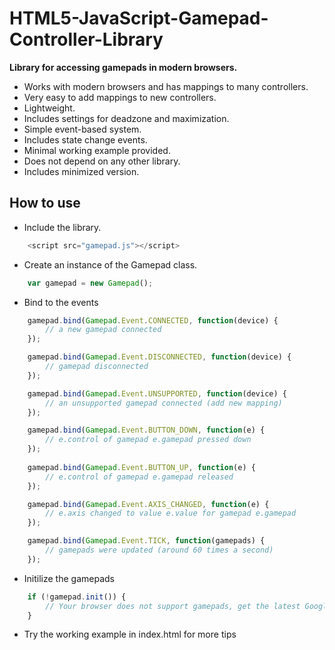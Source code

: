 HTML5-JavaScript-Gamepad-Controller-Library
===========================================

**Library for accessing gamepads in modern browsers.**

* Works with modern browsers and has mappings to many controllers.
* Very easy to add mappings to new controllers.
* Lightweight.
* Includes settings for deadzone and maximization.
* Simple event-based system.
* Includes state change events.
* Minimal working example provided.
* Does not depend on any other library.
* Includes minimized version.


How to use
----------
* Include the library.
```javascript
	<script src="gamepad.js"></script>
```

* Create an instance of the Gamepad class.
```javascript
	var gamepad = new Gamepad();
```

* Bind to the events
```javascript
	gamepad.bind(Gamepad.Event.CONNECTED, function(device) {
		// a new gamepad connected
	});

	gamepad.bind(Gamepad.Event.DISCONNECTED, function(device) {
		// gamepad disconnected
	});

	gamepad.bind(Gamepad.Event.UNSUPPORTED, function(device) {
		// an unsupported gamepad connected (add new mapping)
	});

	gamepad.bind(Gamepad.Event.BUTTON_DOWN, function(e) {
		// e.control of gamepad e.gamepad pressed down
	});
	
	gamepad.bind(Gamepad.Event.BUTTON_UP, function(e) {
		// e.control of gamepad e.gamepad released
	});

	gamepad.bind(Gamepad.Event.AXIS_CHANGED, function(e) {
		// e.axis changed to value e.value for gamepad e.gamepad
	});

	gamepad.bind(Gamepad.Event.TICK, function(gamepads) {
		// gamepads were updated (around 60 times a second)
	});
```

* Initilize the gamepads
```javascript
	if (!gamepad.init()) {
		// Your browser does not support gamepads, get the latest Google Chrome or Firefox
	}
```

* Try the working example in index.html for more tips